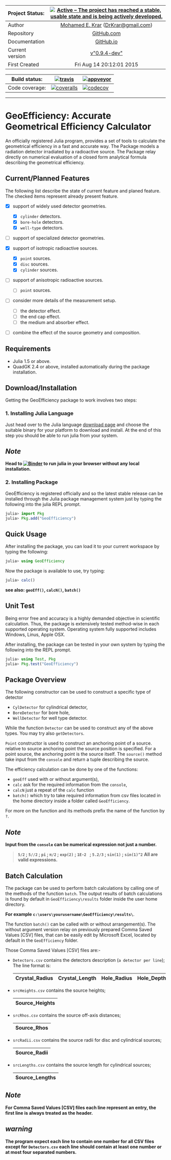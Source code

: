Project Status: | [![Active – The project has reached a stable, usable state and is being actively developed.][repostatus-img]](http://www.repostatus.org/#active)
:----|:----:
Author | [Mohamed E. Krar](https://www.researchgate.net/profile/Mohamed_Krar3) (DrKrar@gmail.com) 
Repository | [GitHub.com](https://github.com/DrKrar/GeoEfficiency.jl/)
Documentation |  [GitHub.io](https://GeoEfficiency.GitHub.io/dev/index.html)
Current version | [v"0.9.4-dev"](https://github.com/DrKrar/GeoEfficiency.jl)
First Created | Fri Aug 14 20:12:01 2015

Build status: | [![travis][travis-img]](https://travis-ci.org/DrKrar/GeoEfficiency.jl) | [![appveyor][appveyor-img]](https://ci.appveyor.com/project/DrKrar/GeoEfficiency-jl)
----|----|----
Code coverage: | [![coveralls][coveralls-img]](https://coveralls.io/github/DrKrar/GeoEfficiency.jl?branch=master) | [![codecov][codecov-img]](http://codecov.io/github/DrKrar/GeoEfficiency.jl?branch=master)

[repostatus-img]: http://www.repostatus.org/badges/latest/active.svg
[travis-img]: https://img.shields.io/travis/JuliaLang/julia/master.svg?label=Linux+/+macOS
[appveyor-img]: https://img.shields.io/appveyor/ci/JuliaLang/julia/master.svg?label=Windows
[coveralls-img]: https://img.shields.io/coveralls/github/JuliaLang/julia/master.svg?label=coveralls
[codecov-img]: https://img.shields.io/codecov/c/github/JuliaLang/julia/master.svg?label=codecov

---

# GeoEfficiency: Accurate Geometrical Efficiency Calculator

An officially registered Julia program, provides a set of tools to calculate the geometrical efficiency in a fast and accurate way. 
The Package models a radiation detector irradiated by a radioactive source. 
The Package relay directly on numerical evaluation of a closed form analytical formula describing the geometrical efficiency.

## Current/Planned Features
The following list describe the state of current feature and planed feature. 
The checked items represent already present feature.

 - [x] support of widely used detector geometries.
      - [x] `cylinder` detectors.
      - [x] `bore-hole` detectors.
      - [x] `well-type` detectors.
     
 - [ ] support of specialized detector geometries.
 
 - [x] support of isotropic radioactive sources.
      - [x] `point` sources.
      - [x] `disc` sources.
      - [x] `cylinder` sources.

 - [ ] support of anisotropic radioactive sources.
      - [ ] `point` sources.
     
 - [ ] consider more details of the measurement setup.
      - [ ] the detector effect.
      - [ ] the end cap effect.
      - [ ] the medium and absorber effect.
      
 - [ ] combine the effect of the source geometry and composition. 

## Requirements
 *  Julia 1.5 or above.
 *  QuadGK 2.4 or above, installed automatically during the package installation.
 
## Download/Installation
Getting the GeoEfficiency package to work involves two steps: 

### 1. Installing Julia Language
Just head over to the Julia language [download page](https://www.julialang.org/downloads/) and choose the suitable binary for your platform to download and install. 
At the end of this step you should be able to run julia from your system. 

## _Note_
**Head to [![Binder](https://mybinder.org/badge_logo.svg)](https://mybinder.org/v2/gh/DrKrar/GeoEfficiency.jl/master) to run julia in your browser without any local installation.**

### 2. Installing Package
GeoEfficiency is registered officially and so the latest stable release can be installed through the Julia package management system just by typing the following into the julia REPL prompt.

```julia
julia> import Pkg
julia> Pkg.add("GeoEfficiency") 
```

## Quick Usage
After installing the package, you can load it to your current workspace by typing the following:
```julia
julia> using GeoEfficiency
```

Now the package is available to use, try typing:
```julia
julia> calc()
```

**see also: `geoEff()`, `calcN()`, `batch()`**

## Unit Test
Being error free and accuracy is a highly demanded objective in scientific calculation.
Thus, the package is extensively tested method-wise in each supported operating system.
Operating system fully supported includes Windows, Linus, Apple OSX.

After installing, the package can be tested in your own system by typing the following into the REPL prompt.
```julia
julia> using Test, Pkg
julia> Pkg.test("GeoEfficiency") 
```

## Package Overview
The following constructor can be used to construct a specific type of detector 
 *  `CylDetector` for cylindrical detector, 
 *  `BoreDetector` for bore hole, 
 *  `WellDetector` for well type detector.

 While the function `Detector` can be used to construct any of the above types. You may try also `getDetectors`.

`Point` constructor is used to construct an anchoring point of a source. relative to source anchoring point the source position is specified.
For a point source, the anchoring point is the source itself. 
The `source()` method take input from the `console` and return a tuple describing the source.

The efficiency calculation can be done by one of the functions: 
*  `geoEff` used with or without argument(s), 
*  `calc` ask for the required information from the `console`, 
*  `calcN` just a repeat of the `calc` function 
*  `batch()` which try to take required information from csv files located in 
   the home directory inside a folder called `GeoEfficiency`.
 
For more on the function and its methods prefix the name of the function by `?`.

## _Note_
**Input from the `console` can be numerical expression not just a number.**
   
   > **``5/2`` ; ``5//2`` ; ``pi`` ; ``π/2`` ; ``exp(2)`` ; ``1E-2 `` ; ``5.2/3`` ; ``sin(1)`` ;  ``sin(1)^2``**
   > **All are valid expressions.**
     
## Batch Calculation
The package can be used to perform batch calculations by calling one of the 
methods of the function `batch`. The output results of batch calculations is 
found by default in `GeoEfficiency\results` folder inside the user home directory.

**For example  `c:\users\yourusername\GeoEfficiency\results\`**.

The function `batch()` can be called with or without arrangement(s). 
The without argument version relay on previously prepared Comma Saved  Values 
[CSV] files, that can be easily edit by Microsoft Excel, located by default 
in the ``GeoEfficiency`` folder.

Those Comma Saved  Values [CSV] files are:-
    
*  `Detectors.csv` contains the detectors description (`a detector per line`); The line format is: 
     
    Crystal_Radius | Crystal_Length | Hole_Radius | Hole_Depth |
    ---------------| ---------------|-------------|----------- |

*  `srcHeights.csv` contains the source heights; 
     
    Source_Heights | 
    ---------------|

*  `srcRhos.csv` contains the source off-axis distances;                        
     
    Source_Rhos | 
    ------------|

*  `srcRadii.csv` contains the source radii for disc and cylindrical sources;             
     
    Source_Radii| 
    ------------|

*  `srcLengths.csv` contains the source length for cylindrical sources;    
     
    Source_Lengths| 
    --------------|

## _Note_
**For Comma Saved Values [CSV] files each line represent an entry, the first line is always treated as the header.**
      
## _warning_
**The program expect each line to contain one number for all CSV files except for ``Detectors.csv`` each line should contain at least one number or at most four separated numbers.**
